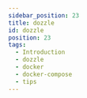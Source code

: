 ```yaml
---
sidebar_position: 23
title: dozzle
id: dozzle
position: 23
tags:
  - Introduction
  - dozzle
  - docker
  - docker-compose
  - tips
---
```

